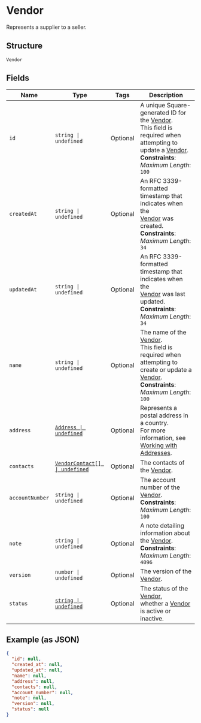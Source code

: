 
# Vendor

Represents a supplier to a seller.

## Structure

`Vendor`

## Fields

| Name | Type | Tags | Description |
|  --- | --- | --- | --- |
| `id` | `string \| undefined` | Optional | A unique Square-generated ID for the [Vendor](../../doc/models/vendor.md).<br>This field is required when attempting to update a [Vendor](../../doc/models/vendor.md).<br>**Constraints**: *Maximum Length*: `100` |
| `createdAt` | `string \| undefined` | Optional | An RFC 3339-formatted timestamp that indicates when the<br>[Vendor](../../doc/models/vendor.md) was created.<br>**Constraints**: *Maximum Length*: `34` |
| `updatedAt` | `string \| undefined` | Optional | An RFC 3339-formatted timestamp that indicates when the<br>[Vendor](../../doc/models/vendor.md) was last updated.<br>**Constraints**: *Maximum Length*: `34` |
| `name` | `string \| undefined` | Optional | The name of the [Vendor](../../doc/models/vendor.md).<br>This field is required when attempting to create or update a [Vendor](../../doc/models/vendor.md).<br>**Constraints**: *Maximum Length*: `100` |
| `address` | [`Address \| undefined`](../../doc/models/address.md) | Optional | Represents a postal address in a country.<br>For more information, see [Working with Addresses](https://developer.squareup.com/docs/build-basics/working-with-addresses). |
| `contacts` | [`VendorContact[] \| undefined`](../../doc/models/vendor-contact.md) | Optional | The contacts of the [Vendor](../../doc/models/vendor.md). |
| `accountNumber` | `string \| undefined` | Optional | The account number of the [Vendor](../../doc/models/vendor.md).<br>**Constraints**: *Maximum Length*: `100` |
| `note` | `string \| undefined` | Optional | A note detailing information about the [Vendor](../../doc/models/vendor.md).<br>**Constraints**: *Maximum Length*: `4096` |
| `version` | `number \| undefined` | Optional | The version of the [Vendor](../../doc/models/vendor.md). |
| `status` | [`string \| undefined`](../../doc/models/vendor-status.md) | Optional | The status of the [Vendor](../../doc/models/vendor.md),<br>whether a [Vendor](../../doc/models/vendor.md) is active or inactive. |

## Example (as JSON)

```json
{
  "id": null,
  "created_at": null,
  "updated_at": null,
  "name": null,
  "address": null,
  "contacts": null,
  "account_number": null,
  "note": null,
  "version": null,
  "status": null
}
```

